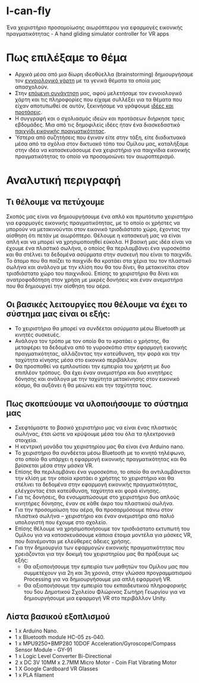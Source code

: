 # I-can-fly
Ένα χειριστήριο προσομοίωσης αιωρόπτερου για εφαρμογές εικονικής πραγματικότητας - A hand gliding simulator controller for VR apps
# Πως επιλέξαμε το θέμα
- Αρχικά μέσα από μια δίωρη ιδεοθύελλα (brainstorming) δημιουργήσαμε τον [εννοιολογικό χάρτη](http://ppf.edu.gr/hackers/archives/153 "εννοιολογικό χάρτη") με τα γενικά θέματα τα οποία μας απασχολούν.
- Στην [επόμενη συνάντηση](http://ppf.edu.gr/hackers/archives/247 "επόμενη συνάντηση") μας, αφού μελετήσαμε τον εννοιολογικό χάρτη και τις πληροφορίες που είχαμε συλλέξει για τα θέματα που είχαν αποτυπωθεί σε αυτόν, ξεκινήσαμε να γράφουμε [ιδέες και προτάσεις](http://ppf.edu.gr/hackers/archives/category/%ce%b9%ce%b4%ce%ad%ce%b5%cf%82-%ce%b3%ce%b9%ce%b1-%ce%ba%ce%b1%cf%84%ce%b1%cf%83%ce%ba%ce%b5%cf%85%ce%ad%cf%82 "ιδέες και προτάσεις").
- Η συγγραφή και ο σχολιασμός ιδεών και προτάσεων διήρκησε τρεις εβδομάδες. Μια από τις δημοφιλείς ιδέες ήταν ένα διασκεδαστικό [παιχνίδι εικονικής πραγματικότητας](http://ppf.edu.gr/hackers/archives/258 "παιχνίδι εικονικής πραγματικότητας").
- Ύστερα από συζητήσεις που έγιναν είτε στην τάξη, είτε διαδικτυακά μέσα από τα σχόλια στον δικτυακό τόπο του Ομίλου μας, καταλήξαμε στην ιδέα να κατασκευάσουμε ένα χειριστήριο για παιχνίδια εικονικής πραγματικότητας το οποίο να προσομοιώνει τον αιωροπτερισμό.
# Αναλυτική περιγραφή
## Τι θέλουμε να πετύχουμε
Σκοπός μας είναι να δημιουργήσουμε ένα απλό και πρωτότυπο χειριστήριο για εφαρμογές εικονικής πραγματικότητας, με το οποίο οι χρήστες να μπορούν να μετακινούνται στον εικονικό τρισδιάστατο χώρο, έχοντας την αίσθηση ότι πετάν με αιωρόπτερο. Θέλουμε η κατασκευή μας να είναι απλή και να μπορεί να χρησιμοποιηθεί εύκολα. Η βασική μας ιδέα είναι να έχουμε ένα πλαστικό σωλήνα, ο οποίος θα περιλαμβάνει ένα γυροσκόπιο και θα στέλνει τα δεδομένα ασύρματα στην συσκευή που είναι το παιχνίδι. Το άτομο που θα παίζει το παιχνίδι θα κρατάει στα χέρια του τον πλαστικό σωλήνα και ανάλογα με την κλίση που θα του δίνει, θα μετακινείται στον τρισδιάστατο χώρο του παιχνιδιού. Επίσης το χειριστήριο θα δίνει και ανατροφοδότηση στον χρήση με μικρές δονήσεις και έναν ανεμιστήρα που θα δημιουργεί την αίσθηση του αέρα.
## Οι βασικές λειτουργίες που θέλουμε να έχει το σύστημα μας είναι οι εξής:
- Το χειριστήριο θα μπορεί να συνδέεται ασύρματα μέσω Bluetooth με κινητές συσκευές.
- Ανάλογα τον τρόπο με τον οποίο θα το κρατάει ο χρήστης, θα μεταφέρει τα δεδομένα από το γυροσκόπιο στην εφαρμογή εικονικής πραγματικότητας, αλλάζοντας την κατεύθυνση, την φορά και την ταχύτητα κίνησης μέσα στο εικονικό περιβάλλον.
- Θα προσπαθεί να εμπλουτίσει την εμπειρία του χρήστη με δυο επιπλέον τρόπους. Θα έχει έναν ανεμιστήρα και δυο κινητήρες δόνησης και ανάλογα με την ταχύτητα μετακίνησης στον εικονικό κόσμο, θα αυξάνει ή θα μειώνει και την ταχύτητα τους.
## Πως σκοπεύουμε να υλοποιήσουμε το σύστημα μας
- Σκεφτόμαστε το βασικό χειριστήριο μας να είναι ένας πλαστικός σωλήνας, έτσι ώστε να κρύψουμε μέσα του όλα τα ηλεκτρονικά στοιχεία.
- Η κεντρική μονάδα του χειριστηρίου μας θα είναι ένα Arduino nano.
- Το χειριστήριο θα συνδέεται μέσω Bluetooth με το κινητό τηλέφωνο, στο οποίο θα υπάρχει η εφαρμογή εικονικής πραγματικότητας και θα βρίσκεται μέσα στην μάσκα VR.
- Επίσης θα περιλαμβάνει ένα γυροσκόπιο, το οποίο θα αντιλαμβάνεται την κλίση με την οποία κρατάει ο χρήστης το χειριστήριο και θα στέλνει τα δεδομένα στην εφαρμογή εικονικής πραγματικότητας, ελέγχοντας έτσι κατεύθυνση, ταχύτητα και φορά κίνησης.
- Για τις δονήσεις, θα ενσωματώσουμε στο χειριστήριο δυο απλούς κινητήρες δόνησης, έναν σε κάθε άκρο του πλαστικού σωλήνα.
- Για την προσομοίωση του αέρα, θα προσαρμόσουμε πάνω στον πλαστικό σωλήνα – χειριστήριο και έναν ανεμιστήρα από παλιό υπολογιστή που έχουμε στο σχολείο.
- Επίσης θέλουμε να χρησιμοποιήσουμε τον τρισδιάστατο εκτυπωτή του Ομίλου για να κατασκευάσουμε κάποια έτοιμα μοντέλα για μάσκες VR, που διανέμονται με ελεύθερες άδειες χρήσης.
- Για την δημιουργία των εφαρμογών εικονικής πραγματικότητας που χρειάζονται για την δοκιμή του χειριστηρίου μας θα πράξουμε ως εξής:
	- Θα αξιοποιήσουμε την εμπειρία των μαθητών του Ομίλου μας που συμμετέχουν για 2η και 3η χρονιά, στην γλώσσα προγραμματισμού Processing για να δημιουργήσουμε μια απλή εφαρμογή VR.
	- Θα αξιοποιήσουμε την εμπειρία του εκπαιδευτικού πληροφορικής του 5ου Δημοτικού Σχολείου Φλώρινας Σωτήρη Γεωργίου για να δημιουργήσουμε μια εφαρμογή VR στο περιβάλλον Unity.
## Λίστα βασικού εξοπλισμού
- 1 x Arduino Nano.
- 1 x Bluetooth module HC-05 zs-040.
- 1 x MPU9250+BMP280 10DOF Acceleration/Gyroscope/Compass Sensor Module - GY-91
- 1 x Logic Level Converter Bi-Directional
- 2 x DC 3V 10MM x 2.7MM Micro Motor - Coin Flat Vibrating Motor
- 1 X Google Cardboard VR Glasses
- 1 x PLA filament
